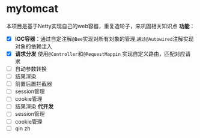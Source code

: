 # mytomcat
本项目是基于Netty实现自己的web容器，重复造轮子，来巩固相关知识点
**功能**：
   + [x] **IOC容器**：通过自定注解`@Bee`实现对所有对象的管理,`通过@Autowired`注解实现对象的依赖注入
   + [x] **请求分发** 使用`@Controller`和`@RequestMappin` 实现自定义路由，匹配对应请求
   + [ ] 自动参数转换
   + [ ] 结果渲染
   + [ ] 前置后置拦截器
   + [ ] session管理
   + [ ] cookie管理
   + [ ] 结果渲染
**代开发**
+ [ ] session管理
+ [ ] cookie管理
+ [ ] qin zh
